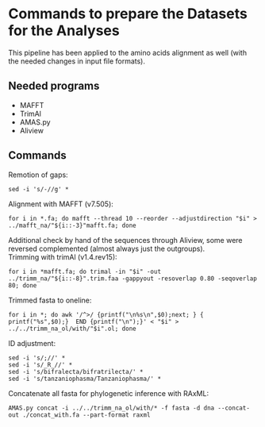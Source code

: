 # Commands to prepare the Datasets for the Analyses
This pipeline has been applied to the amino acids alignment as well (with the needed changes in input file formats).
## Needed programs
- MAFFT
- TrimAl
- AMAS.py
- Aliview
## Commands
Remotion of gaps:
```
sed -i 's/-//g' *
```
Alignment with MAFFT (v7.505):
```
for i in *.fa; do mafft --thread 10 --reorder --adjustdirection "$i" > ../mafft_na/"${i::-3}"mafft.fa; done 
```
Additional check by hand of the sequences through Aliview, some were reversed complemented (almost always just the outgroups).  
Trimming with trimAl (v1.4.rev15):
```
for i in *mafft.fa; do trimal -in "$i" -out ../trimm_na/"${i::-8}".trim.faa -gappyout -resoverlap 0.80 -seqoverlap 80; done
```
Trimmed fasta to oneline:
```
for i in *; do awk '/^>/ {printf("\n%s\n",$0);next; } { printf("%s",$0);}  END {printf("\n");}' < "$i" > ../../trimm_na_ol/with/"$i".ol; done
```
ID adjustment:
```
sed -i 's/;//' *
sed -i 's/_R_//' *
sed -i 's/bifralecta/bifratrilecta/' *
sed -i 's/tanzaniophasma/Tanzaniophasma/' *
```
Concatenate all fasta for phylogenetic inference with RAxML:
```
AMAS.py concat -i ../../trimm_na_ol/with/* -f fasta -d dna --concat-out ./concat_with.fa --part-format raxml
```
